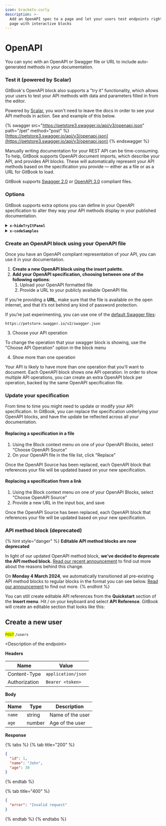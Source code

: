 ```yaml
---
icon: brackets-curly
description: >-
  Add an OpenAPI spec to a page and let your users test endpoints right on the
  page with interactive blocks
---
```


# OpenAPI

You can sync with an OpenAPI or Swagger file or URL to include auto-generated methods in your documentation.

### Test it (powered by Scalar)

GitBook's OpenAPI block also supports a "try it" functionality, which allows your users to test your API methods with data and parameters filled in from the editor.

Powered by [Scalar](https://scalar.com/), you won't need to leave the docs in order to see your API methods in action. See and example of this below.

{% swagger src="https://petstore3.swagger.io/api/v3/openapi.json" path="/pet" method="post" %}
[https://petstore3.swagger.io/api/v3/openapi.json](https://petstore3.swagger.io/api/v3/openapi.json)
{% endswagger %}

Manually writing documentation for your REST API can be time-consuming. To help, GitBook supports OpenAPI document imports, which describe your API, and provides API blocks. These will automatically represent your API methods based on the specification you provide — either as a file or as a URL for GitBook to load.

GitBook supports [Swagger 2.0](https://github.com/OAI/OpenAPI-Specification/blob/main/versions/2.0.md) or [OpenAPI 3.0](https://github.com/OAI/OpenAPI-Specification/blob/main/versions/3.0.3.md) compliant files.

### Options

GitBook supports extra options you can define in your OpenAPI specification to alter they way your API methods display in your published documentation.

<details>

<summary><strong><code>x-hideTryItPanel</code></strong></summary>

Show or hide the “Test it” button for an OpenAPI block.

#### **Values**

`true` | `false`

#### **Root level**

{% code title="openapi.yaml" %}
```yaml
...
x-codeSamples: false
...
```
{% endcode %}

#### **Operation level**

{% code title="openapi.yaml" %}
```yaml
...
paths:
  /user
    get:
      summary: Get the current user
      x-hideTryItPanel: true
...
```
{% endcode %}

</details>

<details>

<summary><strong><code>x-codeSamples</code></strong></summary>

Show or hide code samples for an OpenAPI block Custom code samples are supported, from tools such as [Stainless](https://app.stainlessapi.com/docs/guides/integrate-docs) and more by configuring the output from your tool.

#### Values

&#x20;`true` | `false` | `custom`

#### Root level

{% code title="openapi.yaml" %}
```yaml
...
x-codeSamples: false
...
```
{% endcode %}

#### Operation level

<pre class="language-yaml" data-title="openapi.yaml"><code class="lang-yaml">...
<strong>paths:
</strong>  /user
    get:
      x-codeSamples:
        - lang: 'cURL'
          label: CLI
          source: | 
            curl -L \
            -H 'Authorization: Bearer &#x3C;token>' \
            'https://api.gitbook.com/v1/user'
...
</code></pre>

</details>

### Create an OpenAPI block using your OpenAPI file

Once you have an OpenAPI compliant representation of your API, you can use it in your documentation.

1. **Create a new OpenAPI block using the insert palette.**
2. **Add your OpenAPI specification, choosing between one of the following options**:
   1. Upload your OpenAPI formatted file
   2. Provide a URL to your publicly available OpenAPI file.

If you’re providing a **URL**, make sure that the file is available on the open internet, and that it’s not behind any kind of password protection.

If you’re just experimenting, you can use one of the [default Swagger files](https://petstore.swagger.io/#/):

`https://petstore.swagger.io/v2/swagger.json`

3. Choose your API operation

To change the operation that your swagger block is showing, use the "Choose API Operation" option in the block menu

4. Show more than one operation

Your API is likely to have more than one operation that you'll want to document. Each OpenAPI block shows one API operation. In order to show multiple API operations, you can create an extra OpenAPI block per operation, backed by the same OpenAPI specification file.

### Update your specification

From time to time you might need to update or modify your API specification. In GitBook, you can replace the specification underlying your OpenAPI blocks, and have the update be reflected across all your documentation.

#### Replacing a specification in a file

1. Using the Block context menu on one of your OpenAPI Blocks, select "Choose OpenAPI Source"
2. On your OpenAPI file in the file list, click "Replace"

Once the OpenAPI Source has been replaced, each OpenAPI block that references your file will be updated based on your new specification.

#### Replacing a specification from a link

1. Using the Block context menu on one of your OpenAPI Blocks, select "Choose OpenAPI Source"
2. Provide a new URL in the input box, and save

Once the OpenAPI Source has been replaced, each OpenAPI block that references your file will be updated based on your new specification.

### API method block (deprecated)

{% hint style="danger" %}
**Editable API method blocks are now deprecated**

In light of our updated OpenAPI method block, **we’ve decided to deprecate the API method block.** [Read our recent announcement](https://changelog.gitbook.com/announcements/depreciating-api-method-block) to find out more about the reasons behind this change.

On **Monday 4 March 2024**, we automatically transitioned all pre-existing API method blocks to regular blocks in the format you can see below. [Read our announcement](https://changelog.gitbook.com/announcements/depreciating-api-method-block) to find out more.
{% endhint %}

You can still create editable API references from the **Quickstart** section of the **Insert menu**. Hit / on your keyboard and select **API Reference**. GitBook will create an editable section that looks like this:

## Create a new user

<mark style="color:green;">`POST`</mark> `/users`

\<Description of the endpoint>

**Headers**

| Name          | Value              |
| ------------- | ------------------ |
| Content-Type  | `application/json` |
| Authorization | `Bearer <token>`   |

**Body**

| Name   | Type   | Description      |
| ------ | ------ | ---------------- |
| `name` | string | Name of the user |
| `age`  | number | Age of the user  |

**Response**

{% tabs %}
{% tab title="200" %}
```json
{
  "id": 1,
  "name": "John",
  "age": 30
}
```
{% endtab %}

{% tab title="400" %}
```json
{
  "error": "Invalid request"
}
```
{% endtab %}
{% endtabs %}
